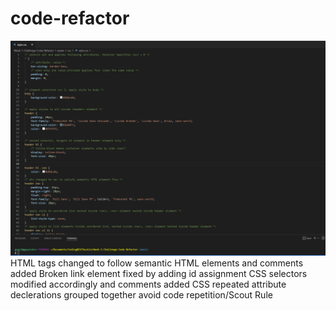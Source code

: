 # code-refactor
<img src="./assets/images/stylecss.png" alt=screenshot />
HTML tags changed to follow semantic HTML elements and comments added
Broken link element fixed by adding id assignment
CSS selectors modified accordingly and comments added
CSS repeated attribute declerations grouped together avoid code repetition/Scout Rule
